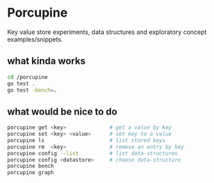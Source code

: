 # Porcupine

Key value store experiments, data structures and exploratory concept examples/snippets.

## what kinda works

```zsh
cd /porcupine
go test .
go test -bench=.
```

## what would be nice to do

```zsh
porcupine get <key>              # get a value by key
porcupine set <key> <value>      # set key to a value
porcupine ls                     # list stored keys
porcupine rm  <key>              # remove an entry by key
porcupine config --list          # list data-structures
porcupine config <datastore>     # choose data-structure 
porcupine bench
porcupine graph
```
